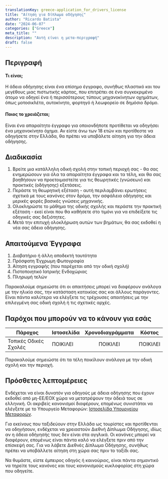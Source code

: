 ```yaml
---
translationKey: greece-application_for_drivers_license
title: "Αίτηση για δίπλωμα οδήγησης"
author: "Ricardo Batista"
date: "2024-06-07"
categories: ["Greece"]
meta_title: ""
description: "Αυτή είναι η μετα-περιγραφή"
draft: false
---
```


## Περιγραφή
#### Τι είναι;
Η άδεια οδήγησης είναι ένα επίσημο έγγραφο, συνήθως πλαστικό και του μεγέθους μιας πιστωτικής κάρτας, που επιτρέπει σε ένα συγκεκριμένο άτομο να οδηγεί ένα ή περισσότερους τύπους μηχανοκίνητων οχημάτων, όπως μοτοσικλέτα, αυτοκίνητο, φορτηγό ή λεωφορείο σε δημόσιο δρόμο.

#### Ποιος το χρειάζεται;
Είναι ένα απαραίτητο έγγραφο για οποιονδήποτε προτίθεται να οδηγήσει ένα μηχανοκίνητο όχημα. Αν είστε άνω των 18 ετών και προτίθεστε να οδηγήσετε στην Ελλάδα, θα πρέπει να υποβάλετε αίτηση για την άδεια οδήγησης.

## Διαδικασία
1. Βρείτε μια κατάλληλη οδική σχολή στην τοπική περιοχή σας - θα σας ενημερώσουν για όλα τα απαραίτητα έγγραφα και τα τέλη, και θα σας βοηθήσουν να προετοιμαστείτε για τις θεωρητικές (γνώσεων) και πρακτικές (οδήγησης) εξετάσεις.
2. Περάστε τη θεωρητική εξέταση - αυτή περιλαμβάνει ερωτήσεις σχετικά με τους κανόνες στον δρόμο, την ασφάλεια οδήγησης και μερικές φορές βασικές γνώσεις μηχανικής.
3. Ολοκληρώστε το μάθημα της οδικής σχολής και περάστε την πρακτική εξέταση - εκεί είναι που θα καθήσετε στο τιμόνι για να επιδείξετε τις οδηγικές σας δεξιότητες.
4. Μετά την επιτυχή ολοκλήρωση αυτών των βημάτων, θα σας εκδοθεί η νέα σας άδεια οδήγησης.

## Απαιτούμενα Έγγραφα
1. Διαβατήριο ή άλλη αποδεκτή ταυτότητα
2. Πρόσφατη Έγχρωμη Φωτογραφία
3. Αίτηση εγγραφής (που παρέχεται από την οδική σχολή)
4. Πιστοποιητικό Ιατρικής Ενδοχώριας 
5. Πληρωμή τελών

Παρακαλούμε σημειώστε ότι οι απαιτήσεις μπορεί να διαφέρουν ανάλογα με την ηλικία σας, την κατάσταση κατοικίας σας και άλλους παράγοντες. Είναι πάντα καλύτερα να ελέγξετε τις τρέχουσες απαιτήσεις με την επιλεγμένη σας οδική σχολή ή τις σχετικές αρχές.

## Παρόχοι που μπορούν να το κάνουν για εσάς

| Πάροχος        |     Ιστοσελίδα            |     Χρονοδιαγράμματα    |       Κόστος      |
| --------------- | ---------------------- |  :-------------: | :-------------: |
| Τοπικές Οδικές Σχολές  |  ΠΟΙΚΙΛΕΙ              |      ΠΟΙΚΙΛΕΙ     |        ΠΟΙΚΙΛΕΙ   |
 
Παρακαλούμε σημειώστε ότι τα τέλη ποικίλουν ανάλογα με την οδική σχολή και την περιοχή.

## Πρόσθετες λεπτομέρειες
Ενδέχεται να είναι δυνατόν για οδηγούς με άδεια οδήγησης που έχουν εκδοθεί από μη-ΕΕ/ΕΟΧ χώρα να μετατρέψουν την άδειά τους σε ελληνική. Οι ακριβείς κανονισμοί διαφέρουν, επομένως συνιστάται να ελέγξετε με το Υπουργείο Μεταφορών: [Ιστοσελίδα Υπουργείου Μεταφορών](https://www.yme.gr/).

Για εκείνους που ταξιδεύουν στην Ελλάδα ως τουρίστες και προτίθενται να οδηγήσουν, ενδέχεται να χρειαστούν Διεθνή Δίπλωμα Οδήγησης, ιδίως αν η άδεια οδήγησής τους δεν είναι στα αγγλικά. Οι κανόνες μπορεί να διαφέρουν, επομένως είναι πάντα καλό να ελέγξετε πριν από την επίσκεψή σας. Για να λάβετε Διεθνές Δίπλωμα Οδήγησης, συνήθως πρέπει να υποβάλλετε αίτηση στη χώρα σας πριν το ταξίδι σας.

Να θυμάστε, είστε έμπειρος οδηγός ή καινούριος, είναι πάντα σημαντικό να τηρείτε τους κανόνες και τους κανονισμούς κυκλοφορίας στη χώρα που οδηγείτε.